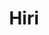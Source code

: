 ---
blog: https://blog.hiri.com/
logohandle: hiri
sort: hiri
title: Hiri
twitter: https://x.com/hiri
website: https://www.hiri.com/
---
